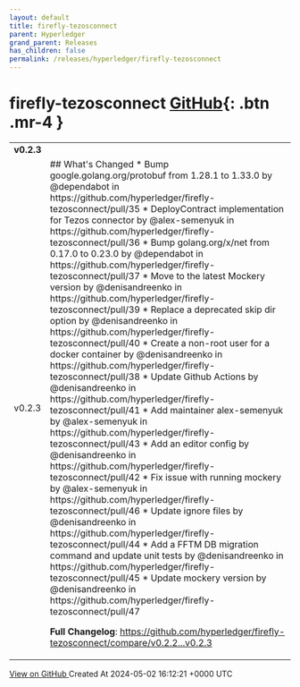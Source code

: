 ```yaml
---
layout: default
title: firefly-tezosconnect
parent: Hyperledger
grand_parent: Releases
has_children: false
permalink: /releases/hyperledger/firefly-tezosconnect
---
```


# firefly-tezosconnect <span class="fs-3 right-align">[GitHub](https://github.com/hyperledger/firefly-tezosconnect){: .btn .mr-4 }</span>


<div>
    <table>
        <tr>
            <td colspan="2">
                <b>
                    v0.2.3
                </b>
            </td>
        </tr>
        <tr>
            <td>
                <span class="chip">
                    v0.2.3
                </span>
            </td>
            <td>
                ## What's Changed
* Bump google.golang.org/protobuf from 1.28.1 to 1.33.0 by @dependabot in https://github.com/hyperledger/firefly-tezosconnect/pull/35
* DeployContract implementation for Tezos connector by @alex-semenyuk in https://github.com/hyperledger/firefly-tezosconnect/pull/36
* Bump golang.org/x/net from 0.17.0 to 0.23.0 by @dependabot in https://github.com/hyperledger/firefly-tezosconnect/pull/37
* Move to the latest Mockery version by @denisandreenko in https://github.com/hyperledger/firefly-tezosconnect/pull/39
* Replace a deprecated skip dir option by @denisandreenko in https://github.com/hyperledger/firefly-tezosconnect/pull/40
* Create a non-root user for a docker container by @denisandreenko in https://github.com/hyperledger/firefly-tezosconnect/pull/38
* Update Github Actions by @denisandreenko in https://github.com/hyperledger/firefly-tezosconnect/pull/41
* Add maintainer alex-semenyuk by @alex-semenyuk in https://github.com/hyperledger/firefly-tezosconnect/pull/43
* Add an editor config by @denisandreenko in https://github.com/hyperledger/firefly-tezosconnect/pull/42
* Fix issue with running mockery by @alex-semenyuk in https://github.com/hyperledger/firefly-tezosconnect/pull/46
* Update ignore files by @denisandreenko in https://github.com/hyperledger/firefly-tezosconnect/pull/44
* Add a FFTM DB migration command and update unit tests by @denisandreenko in https://github.com/hyperledger/firefly-tezosconnect/pull/45
* Update mockery version by @denisandreenko in https://github.com/hyperledger/firefly-tezosconnect/pull/47


**Full Changelog**: https://github.com/hyperledger/firefly-tezosconnect/compare/v0.2.2...v0.2.3
            </td>
        </tr>
    </table>
    <a href="https://github.com/hyperledger/firefly-tezosconnect/releases/tag/v0.2.3" class=".btn">
        View on GitHub
    </a>
    <span class="right-align">
        Created At 2024-05-02 16:12:21 +0000 UTC
    </span>
</div>

